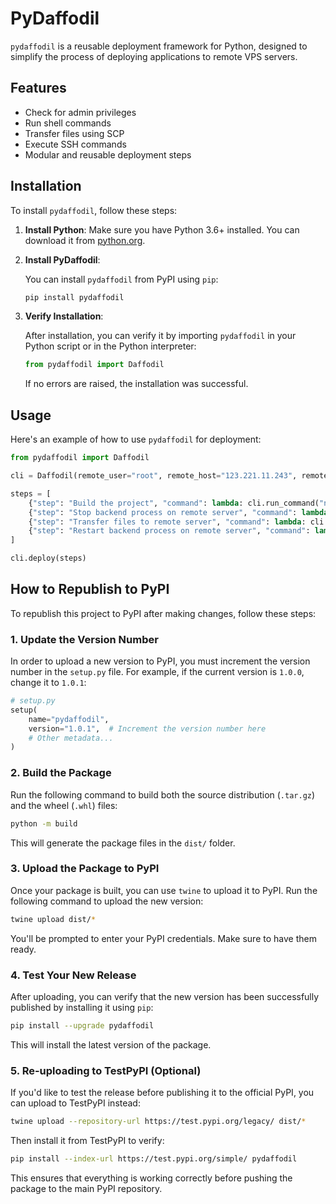 
# PyDaffodil

`pydaffodil` is a reusable deployment framework for Python, designed to simplify the process of deploying applications to remote VPS servers.

## Features

- Check for admin privileges
- Run shell commands
- Transfer files using SCP
- Execute SSH commands
- Modular and reusable deployment steps

## Installation

To install `pydaffodil`, follow these steps:

1. **Install Python**: Make sure you have Python 3.6+ installed. You can download it from [python.org](https://www.python.org/downloads/).
   
2. **Install PyDaffodil**:

   You can install `pydaffodil` from PyPI using `pip`:

   ```bash
   pip install pydaffodil
   ```

3. **Verify Installation**:

   After installation, you can verify it by importing `pydaffodil` in your Python script or in the Python interpreter:

   ```python
   from pydaffodil import Daffodil
   ```

   If no errors are raised, the installation was successful.

## Usage

Here's an example of how to use `pydaffodil` for deployment:

```python
from pydaffodil import Daffodil

cli = Daffodil(remote_user="root", remote_host="123.221.11.243", remote_path="/root/prod/bccs")

steps = [
    {"step": "Build the project", "command": lambda: cli.run_command("npm run build")},
    {"step": "Stop backend process on remote server", "command": lambda: cli.ssh_command("sudo forever stop 1")},
    {"step": "Transfer files to remote server", "command": lambda: cli.transfer_files("build")},
    {"step": "Restart backend process on remote server", "command": lambda: cli.ssh_command("sudo forever restartall")}
]

cli.deploy(steps)
```

## How to Republish to PyPI

To republish this project to PyPI after making changes, follow these steps:

### 1. **Update the Version Number**

In order to upload a new version to PyPI, you must increment the version number in the `setup.py` file. For example, if the current version is `1.0.0`, change it to `1.0.1`:

```python
# setup.py
setup(
    name="pydaffodil",
    version="1.0.1",  # Increment the version number here
    # Other metadata...
)
```

### 2. **Build the Package**

Run the following command to build both the source distribution (`.tar.gz`) and the wheel (`.whl`) files:

```bash
python -m build
```

This will generate the package files in the `dist/` folder.

### 3. **Upload the Package to PyPI**

Once your package is built, you can use `twine` to upload it to PyPI. Run the following command to upload the new version:

```bash
twine upload dist/*
```

You'll be prompted to enter your PyPI credentials. Make sure to have them ready.

### 4. **Test Your New Release**

After uploading, you can verify that the new version has been successfully published by installing it using `pip`:

```bash
pip install --upgrade pydaffodil
```

This will install the latest version of the package.

### 5. **Re-uploading to TestPyPI (Optional)**

If you'd like to test the release before publishing it to the official PyPI, you can upload to TestPyPI instead:

```bash
twine upload --repository-url https://test.pypi.org/legacy/ dist/*
```

Then install it from TestPyPI to verify:

```bash
pip install --index-url https://test.pypi.org/simple/ pydaffodil
```

This ensures that everything is working correctly before pushing the package to the main PyPI repository.
